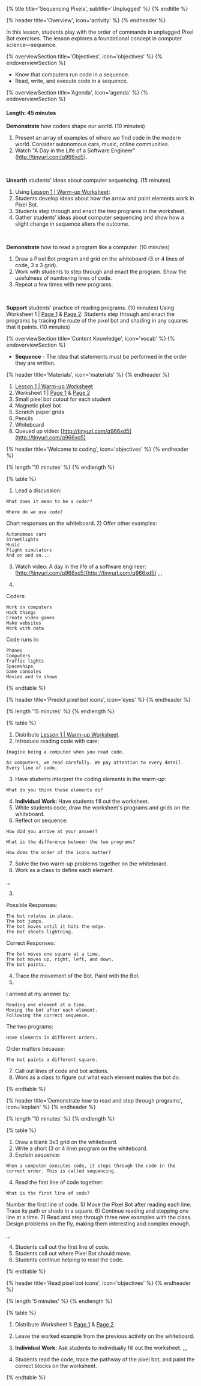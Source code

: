{% title title='Sequencing Pixels', subtitle='Unplugged' %}
{% endtitle %}

{% header title='Overview', icon='activity' %}
{% endheader %}

In this lesson, students play with the order of commands in unplugged Pixel Bot exercises. The lesson explores a foundational concept in computer science—sequence.

{% overviewSection title='Objectives', icon='objectives' %}
{% endoverviewSection %}

- Know that computers run code in a sequence.
- Read, write, and execute code in a sequence.

{% overviewSection title='Agenda', icon='agenda' %}
{% endoverviewSection %}

#### Length: 45 minutes

**Demonstrate** how coders shape our world. (10 minutes)
1. Present an array of examples of where we find code in the modern world. Consider autonomous cars, music, online communities. 
2. Watch "A Day in the Life of a Software Engineer" (http://tinyurl.com/q966xd5). 

<br>

**Unearth** students’ ideas about computer sequencing. (15 minutes) 
1. Using [Lesson 1 | Warm-up Worksheet][warm-up]:
2. Students develop ideas about how the arrow and paint elements work in Pixel Bot. 
3. Students step through and enact the two programs in the worksheet. 
4. Gather students’ ideas about computer sequencing and show how a slight change in sequence alters the outcome.  

<br>

**Demonstrate** how to read a program like a computer. (10 minutes)
1. Draw a Pixel Bot program and grid on the whiteboard (3 or 4 lines of code, 3 x 3 grid). 
2. Work with students to step through and enact the program. Show the usefulness of numbering lines of code. 
3. Repeat a few times with new programs. 

<br>

**Support** students’ practice of reading programs. (10 minutes)
Using Worksheet 1 | [Page 1][worksheet1-1] & [Page 2][worksheet1-2]:
Students step through and enact the programs by tracing the route of the pixel bot and shading in any squares that it paints. (10 minutes)

{% overviewSection title='Content Knowledge', icon='vocab' %}
{% endoverviewSection %}

- **Sequence** - The idea that statements must be performed in the order they are written.

{% header title='Materials', icon='materials' %}
{% endheader %}

1. [Lesson 1 | Warm-up Worksheet][warm-up]
1. Worksheet 1 | [Page 1][worksheet1-1] & [Page 2][worksheet1-2]
1. Small pixel bot cutout for each student
1. Magnetic pixel bot
1. Scratch paper grids
1. Pencils
1. Whiteboard
1. Queued up video: [http://tinyurl.com/q966xd5](http://tinyurl.com/q966xd5)

{% header title='Welcome to coding', icon='objectives' %}
{% endheader %}


{% length '10 minutes' %}
{% endlength %}

{% table %}

1) Lead a discussion:

```
What does it mean to be a coder?
```
```
Where do we use code?
```
Chart responses on the whiteboard.
2) Offer other examples:
```
Autonomous cars
Streetlights
Music
Flight simulators
And on and on...
```
3) Watch video: A day in the life of a software engineer: [http://tinyurl.com/q966xd5](http://tinyurl.com/q966xd5)
,,,

1)
Coders:
```
Work on computers
Hack things
Create video games
Make websites
Work with data
```
Code runs in:
```
Phones
Computers
Traffic lights
Spaceships
Game consoles
Movies and tv shows
```
{% endtable %}

{% header title='Predict pixel bot icons', icon='eyes' %}
{% endheader %}

{% length '15 minutes' %}
{% endlength %}

{% table %}

1) Distribute [Lesson 1 | Warm-up Worksheet][warm-up].
2) Introduce reading code with care:
```
Imagine being a computer when you read code.
```
```
As computers, we read carefully. We pay attention to every detail. Every line of code.
```
3) Have students interpret the coding elements in the warm-up:
```
What do you think these elements do?
```
4) **Individual Work:** Have students fill out the worksheet.
5) While students code, draw the worksheet's programs and grids on the whiteboard.
6) Reflect on sequence:
```
How did you arrive at your answer?
```
```
What is the difference between the two programs?
```
```
How does the order of the icons matter?
```
7) Solve the two warm-up problems together on the whiteboard.
8) Work as a class to define each element.

,,,

3)
Possible Responses:
```
The bot rotates in place.
The bot jumps.
The bot moves until it hits the edge.
The bot shoots lightning.
```
Correct Responses:
```
The bot moves one square at a time.
The bot moves up, right, left, and down.
The bot paints.
```
4) Trace the movement of the Bot. Paint with the Bot.
6)
I arrived at my answer by:
```
Reading one element at a time.
Moving the bot after each element.
Following the correct sequence.
```
The two programs:
```
Have elements in different orders.
```
Order matters because:
```
The bot paints a different square.
```
7) Call out lines of code and bot actions.
8) Work as a class to figure out what each element makes the bot do.

{% endtable %}

{% header title='Demonstrate how to read and step through programs', icon='explain' %}
{% endheader %}

{% length '10 minutes' %}
{% endlength %}

{% table %}

1) Draw a blank 3x3 grid on the whiteboard.
2) Write a short (3 or 4 line) program on the whiteboard.
3) Explain sequence:
```
When a computer executes code, it steps through the code in the correct order. This is called sequencing.
```
4) Read the first line of code together:
```
What is the first line of code?
```
Number the first line of code.
5) Move the Pixel Bot after reading each line. Trace its path or shade in a square.
6) Continue reading and stepping one line at a time.
7) Read and step through three new examples with the class. Design problems on the fly, making them interesting and complex enough.

,,,

4) Students call out the first line of code.
5) Students call out where Pixel Bot should move.
6) Students continue helping to read the code.


{% endtable %}

{% header title='Read pixel bot icons', icon='objectives' %}
{% endheader %}

{% length '5 minutes' %}
{% endlength %}

{% table %}

1) Distribute Worksheet 1: [Page 1][worksheet1-1] & [Page 2][worksheet1-2].
2) Leave the worked example from the previous activity on the whiteboard.
3) **Individual Work:** Ask students to individually fill out the worksheet.
,,,

3) Students read the code, trace the pathway of the pixel bot, and paint the correct blocks on the worksheet.

{% endtable %}

[warm-up]: ../worksheets/lesson1-warmup.pdf
[worksheet1-1]: ../worksheets/lesson1-worksheet1-1.pdf
[worksheet1-2]: ../worksheets/lesson1-worksheet1-2.pdf
